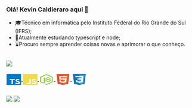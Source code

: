 ### Olá! Kevin Caldieraro aqui 🙂

- 🎓Técnico em informática pelo Instituto Federal do Rio Grande do Sul (IFRS);
- 🌱Atualmente estudando typescript e node;
- ⌛Procuro sempre aprender coisas novas e aprimorar o que conheço.

##

<div>
  <a href="https://github.com/kevinCaldieraro">
  <img height="140em" src="https://github-readme-stats.vercel.app/api/top-langs/?username=kevinCaldieraro&layout=compact&langs_count=7&theme=omni"/>
</div>
  
<div style="display: inline_block"><br>
  <img align="center" alt="kc-Js" height="30" width="40" src="https://raw.githubusercontent.com/devicons/devicon/master/icons/typescript/typescript-plain.svg">
  <img align="center" alt="kc-Js" height="30" width="40" src="https://raw.githubusercontent.com/devicons/devicon/master/icons/javascript/javascript-plain.svg">
  <img align="center" alt="kc-Js" height="30" width="40" src="https://raw.githubusercontent.com/devicons/devicon/master/icons/nodejs/nodejs-plain.svg">
  <img align="center" alt="kc-HTML" height="30" width="40" src="https://raw.githubusercontent.com/devicons/devicon/master/icons/html5/html5-original.svg">
  <img align="center" alt="kc-CSS" height="30" width="40" src="https://raw.githubusercontent.com/devicons/devicon/master/icons/css3/css3-original.svg">
</div>
  
  ##
  
  <div>
    <a href="https://instagram.com/kevincaldieraro" target="_blank"><img src="https://img.shields.io/badge/-Instagram-%23E4405F?style=for-the-badge&logo=instagram&logoColor=white" target="_blank"></a>
    <a href="https://www.linkedin.com/in/kevin-caldieraro-667393240/" target="_blank"><img src="https://img.shields.io/badge/-LinkedIn-%230077B5?style=for-the-badge&logo=linkedin&logoColor=white" target="_blank"></a>
  </div>
